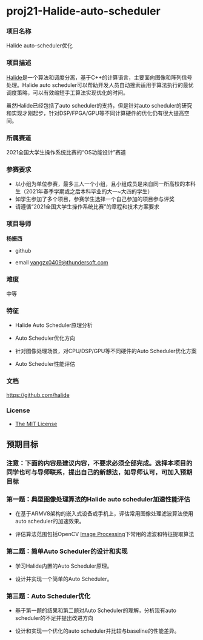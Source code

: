 # proj21-Halide-auto-scheduler
### 项目名称
Halide auto-scheduler优化

### 项目描述

[Halide](https://halide-lang.org/)是一个算法和调度分离，基于C++的计算语言，主要面向图像和阵列信号处理。Halide auto scheduler可以帮助开发人员自动搜索适用于算法执行的最优调度策略，可以有效缩短手工算法实现优化的时间。

虽然Halide已经包括了auto scheduler的支持，但是针对auto scheduler的研究和实现才刚起步，针对DSP/FPGA/GPU等不同计算硬件的优化仍有很大提高空间。

### 所属赛道

2021全国大学生操作系统比赛的“OS功能设计”赛道

### 参赛要求

- 以小组为单位参赛，最多三人一个小组，且小组成员是来自同一所高校的本科生（2021年春季学期或之后本科毕业的大一~大四的学生）
- 如学生参加了多个项目，参赛学生选择一个自己参加的项目参与评奖
- 请遵循“2021全国大学生操作系统比赛”的章程和技术方案要求

### 项目导师

**杨振西**

* github 

* email yangzx0409@thundersoft.com

### 难度

中等

### 特征

-   Halide​ Auto Scheduler原理分析

-   Auto Scheduler优化方向

-   针对图像处理场景，对CPU/DSP/GPU等不同硬件的Auto Scheduler优化方案

-   Auto Scheduler性能评估

### 文档

https://github.com/halide

### License

* [The MIT License](https://opensource.org/licenses/MIT)

## 预期目标

### 注意：下面的内容是建议内容，不要求必须全部完成。选择本项目的同学也可与导师联系，提出自己的新想法，如导师认可，可加入预期目标

### 第一题：典型图像处理算法的Halide auto scheduler加速性能评估

-   在基于ARMV8架构的嵌入式设备或手机上，评估常用图像处理滤波算法使用auto
    scheduler的加速效果。

-   评估算法范围包括OpenCV [Image
    Processing](https://docs.opencv.org/master/d7/dbd/group__imgproc.html)下常用的滤波和特征提取算法

### 第二题：简单Auto Scheduler的设计和实现

-   学习Halide内置的Auto Scheduler原理。

-   设计并实现一个简单的Auto Scheduler。

### 第三题：Auto Scheduler优化

-   基于​第一题的结果和第二题对Auto Scheduler的理解，分析现有auto
    scheduler的不足并提出改进方向

-   设计和实现一个优化的auto scheduler并比较与baseline的性能差异。